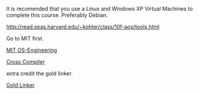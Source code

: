 It is recomended that you use a Linux and Windows XP Virtual Machines to complete this course. Preferably Debian.

http://read.seas.harvard.edu/~kohler/class/10f-aos/tools.html

Go to MIT first.

[MIT OS-Engineering](https://pdos.csail.mit.edu/6.828/)

[Cross Compiler](https://wiki.osdev.org/GCC_Cross-Compiler)

extra credit the gold linker.

[Gold Linker](https://en.wikipedia.org/wiki/Gold_%28linker%29)



